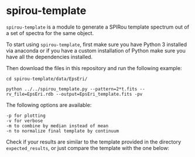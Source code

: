 # spirou-template

`spirou-template` is a module to generate a SPIRou template spectrum out of a set of spectra for the same object.

To start using `spirou-template`, first make sure you have Python 3 installed via anaconda or if you have a custom installation of Python make sure you have all the dependencies installed.

Then download the files in this repository and run the following example:

```
cd spirou-template/data/EpsEri/

python ../../spirou_template.py --pattern=2*t.fits --rv_file=EpsEri.rdb --output=EpsEri_template.fits -pv
```

The following options are available:
```
-p for plotting
-v for verbose
-m to combine by median instead of mean
-n to normalize final template by continuum
```

Check if your results are similar to the template provided in the directory `expected_results`, or just compare the template with the one below:
